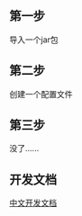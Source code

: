 ## 第一步

导入一个jar包

## 第二步

创建一个配置文件

## 第三步

没了......

## 开发文档

[中文开发文档](https://zhuanlan.zhihu.com/p/35899386)
